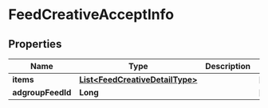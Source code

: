 

# FeedCreativeAcceptInfo


## Properties

Name | Type | Description | Notes
------------ | ------------- | ------------- | -------------
**items** | [**List&lt;FeedCreativeDetailType&gt;**](FeedCreativeDetailType.md) |  |  [optional]
**adgroupFeedId** | **Long** |  |  [optional]



